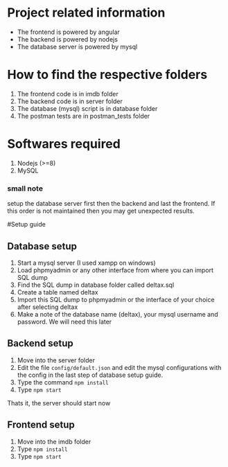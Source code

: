 # Project related information

- The frontend is powered by angular
- The backend is powered by nodejs
- The database server is powered by mysql

# How to find the respective folders

1. The frontend code is in imdb folder
2. The backend code is in server folder
3. The database (mysql) script is in database folder
4. The postman tests are in postman_tests folder

# Softwares required

1. Nodejs (>=8)
2. MySQL

### small note

setup the database server first then the backend and last the frontend. If this order is not maintained then you may get unexpected results.

#Setup guide

## Database setup

1. Start a mysql server (I used xampp on windows)
2. Load phpmyadmin or any other interface from where you can import SQL dump
3. Find the SQL dump in database folder called deltax.sql
4. Create a table named deltax
5. Import this SQL dump to phpmyadmin or the interface of your choice after selecting deltax
6. Make a note of the database name (deltax), your mysql username and password. We will need this later

## Backend setup

1. Move into the server folder
2. Edit the file `config/default.json` and edit the mysql configurations with the config in the last step of database setup guide.
3. Type the command `npm install`
4. Type `npm start`

Thats it, the server should start now

## Frontend setup

1. Move into the imdb folder
2. Type `npm install`
3. Type `npm start`
